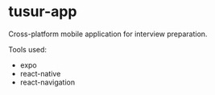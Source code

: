 # tusur-app

Cross-platform mobile application for interview preparation.

Tools used:
- expo
- react-native
- react-navigation

